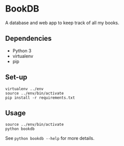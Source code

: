BookDB
======

A database and web app to keep track of all my books.

Dependencies
------------

* Python 3
* virtualenv
* pip

Set-up
------

    virtualenv ../env
    source ../env/bin/activate
    pip install -r requirements.txt

Usage
-----

    source ../env/bin/activate
    python bookdb

See `python bookdb --help` for more details.

